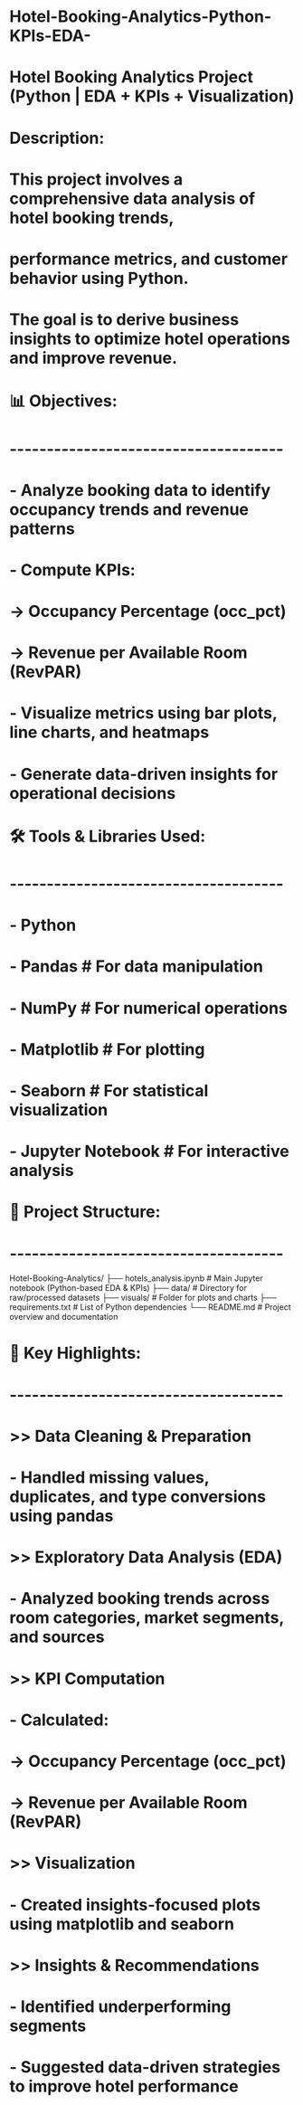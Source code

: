 # Hotel-Booking-Analytics-Python-KPIs-EDA-
# Hotel Booking Analytics Project (Python | EDA + KPIs + Visualization)

# Description:
# This project involves a comprehensive data analysis of hotel booking trends,
# performance metrics, and customer behavior using Python.
# The goal is to derive business insights to optimize hotel operations and improve revenue.

# 📊 Objectives:
# -------------------------------------
# - Analyze booking data to identify occupancy trends and revenue patterns
# - Compute KPIs:
#     -> Occupancy Percentage (occ_pct)
#     -> Revenue per Available Room (RevPAR)
# - Visualize metrics using bar plots, line charts, and heatmaps
# - Generate data-driven insights for operational decisions

# 🛠️ Tools & Libraries Used:
# -------------------------------------
# - Python
# - Pandas           # For data manipulation
# - NumPy            # For numerical operations
# - Matplotlib       # For plotting
# - Seaborn          # For statistical visualization
# - Jupyter Notebook # For interactive analysis

# 📁 Project Structure:
# -------------------------------------
Hotel-Booking-Analytics/
├── hotels_analysis.ipynb      # Main Jupyter notebook (Python-based EDA & KPIs)
├── data/                      # Directory for raw/processed datasets
├── visuals/                   # Folder for plots and charts
├── requirements.txt           # List of Python dependencies
└── README.md                  # Project overview and documentation

# 📌 Key Highlights:
# -------------------------------------

# >> Data Cleaning & Preparation
# - Handled missing values, duplicates, and type conversions using pandas

# >> Exploratory Data Analysis (EDA)
# - Analyzed booking trends across room categories, market segments, and sources

# >> KPI Computation
# - Calculated:
#     -> Occupancy Percentage (occ_pct)
#     -> Revenue per Available Room (RevPAR)

# >> Visualization
# - Created insights-focused plots using matplotlib and seaborn

# >> Insights & Recommendations
# - Identified underperforming segments
# - Suggested data-driven strategies to improve hotel performance
